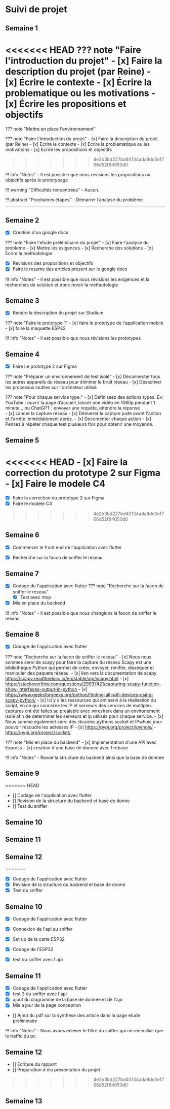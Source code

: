 # Suivi de projet

## Semaine 1

<<<<<<< HEAD
??? note "Faire l'introduction du projet"
    - [x] Faire la description du projet (par Reine)
        - [x] Écrire le contexte
        - [x] Écrire la problematique ou les motivations
        - [x] Écrire les propositions et objectifs
=======
??? note "Mettre en place l'environnement"

??? note "Faire l'introduction du projet"
    - [x] Faire la description du projet (par Reine)
    - [x] Ecrire le contexte
    - [x] Ecrire la problematique ou les motivations
    - [x] Ecrire les propositions et objectifs
>>>>>>> 4e2b3bd227bd40134ada8dc0ef766d52f84050d0
       

!!! info "Notes"
    - Il est possible que nous révisions les propositions ou objectifs après le prototypage

!!! warning "Difficultés rencontrées"
    - Aucun.

!!! abstract "Prochaines étapes"
    - Démarrer l’analyse du problème

---

## Semaine 2

- [x] Creation d'un google docs 

??? note "Faire l'etude preleminaire du projet"
    - [x] Faire l'analyse du probleme 
    - [x] Mettre les exigences
    - [x] Recherche des solutions
    - [x] Ecrire la methodologie

 - [x] Revisions des propositions et objectifs 
 - [X] Faire le resume des articles present sur le google docs

!!! info "Notes"
    - Il est possible que nous révisions les exigences et la recherches de solution et donc revoir la methodologie

## Semaine 3

- [x] Rendre la description du projet sur Studium

??? note "Faire le prototype 1"
    - [x] faire le prototype de l'application mobile
    - [x] faire la maquette ESP32 

!!! info "Notes"
    - Il est possible que nous révisions les prototypes 
  



## Semaine 4

- [x] Faire Le prototype 2 sur Figma 

??? note "Préparer un environnement de test isolé"
       - [x] Déconnecter tous les autres appareils du réseau pour éliminer le bruit réseau
       - [x] Désactiver les processus inutiles sur l'ordinateur utilisé

??? note "Pour chaque service type:"
     - [x] Définissez des actions types. Ex: YouTube : ouvrir la page d’accueil, lancer une vidéo en 1080p pendant 1 minute… ou ChatGPT : envoyer une requête, attendre la réponse    
     - [x] Lancer la capture réseau
     - [x] Démarrer la capture juste avant l'action et l'arrête immédiatement après.
     - [x] Documenter chaque action
     - [x] Pensez à répéter chaque test plusieurs fois pour obtenir une moyenne.

## Semaine 5
<<<<<<< HEAD
    - [x] Faire la correction du prototype 2 sur Figma 
    - [x] Faire le modele C4 
=======
 - [x] Faire la correction du prototype 2 sur Figma 
 - [x] Faire le modele C4 
>>>>>>> 4e2b3bd227bd40134ada8dc0ef766d52f84050d0

## Semaine 6
- [x] Commencer le front end de l'application avec flutter
- [x] Recherche sur la facon de sniffer le reseau



## Semaine 7
- [x] Codage de l'application avec flutter
??? note "Recherche sur la facon de sniffer le reseau"
    - [x] Test avec ntop

- [x] Mis en place du backend

!!! info "Notes"
    - Il est possible que nous changions la facon de sniffer le reseau 
  


## Semaine 8
- [x] Codage de l'application avec flutter

??? note "Recherche sur la facon de sniffer le reseau"
    - [x] Nous nous sommes servi de scapy pour faire la capture du réseau 
        Scapy est une bibliothéque Python qui permet de créer, envoyer, renifler, disséquer et manipuler des paquets réseau.
    - [x] lien vers la documentation de scapy https://scapy.readthedocs.io/en/stable/api/scapy.html
    - [x] https://stackoverflow.com/questions/29937421/capturing-scapy-function-show-interfaces-output-in-python
    - [x] https://www.geeksforgeeks.org/python/finding-all-wifi-devices-using-scapy-python/
    - [x] Ici y a les ressources qui ont servi à la réalisation du script, en ce qui concerne les IP et serveurs des services de multiples captures ont été faites au prealable avec wireshark dans un environement isolé afin de determiner les serveurs et ip utilisés pour chaque service.
    - [x] Nous somme egalement servi des librairies pythons socket et IPwhois pour pouvoir résoudre les adresses IP
    - [x] https://pypi.org/project/ipwhois/ - https://pypi.org/project/socket/


??? note "Mis en place du backend"
    - [x] Implementation d'une API avec Express
    - [x] creation d'une base de donnee avec firebase


!!! info "Notes"
    - Revoir la structure du backend ainsi que la base de donnee 

## Semaine 9

<<<<<<< HEAD
- [] Codage de l'application avec flutter
- [] Revision de la structure du backend et base de donne
- [] Test du sniffer
## Semaine 10

## Semaine 11

## Semaine 12

=======
- [x] Codage de l'application avec flutter
- [x] Revision de la structure du backend et base de donne
- [x] Test du sniffer

## Semaine 10

- [x] Codage de l'application avec flutter
- [x] Connexion de l'api au sniffer
- [x] Set up de la carte ESP32
- [x] Codage de l'ESP32
- [x] test du sniffer avec l'api


## Semaine 11

- [x] Codage de l'application avec flutter
- [x] test 3 du sniffer avec l'api
- [x] ajout du diagramme de la base de donnee et de l'api
- [x] Mis a jour de la page conception
- [] Ajout du pdf sur la synthese des article dans la page etude preliminaire


!!! info "Notes"
    - Nous avons enlever le filtre du sniffer qui ne receuillait que le traffic du pc.


## Semaine 12

- [] Ecriture du rapport
- [] Preparation d ela presentation du projet



>>>>>>> 4e2b3bd227bd40134ada8dc0ef766d52f84050d0
## Semaine 13
